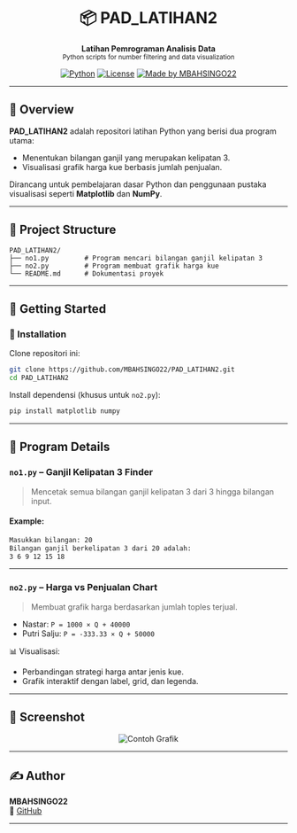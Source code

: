 <h1 align="center">📦 PAD_LATIHAN2</h1>
<p align="center">
  <b>Latihan Pemrograman Analisis Data</b><br>
  <sub>Python scripts for number filtering and data visualization</sub>
</p>

<div align="center">

[![Python](https://img.shields.io/badge/Python-3.10+-blue?logo=python)](https://www.python.org/)
[![License](https://img.shields.io/badge/License-MIT-green.svg)](LICENSE)
[![Made by MBAHSINGO22](https://img.shields.io/badge/Made%20by-MBAHSINGO22-blue)](https://github.com/MBAHSINGO22)

</div>

---

## 🧾 Overview

**PAD_LATIHAN2** adalah repositori latihan Python yang berisi dua program utama:
- Menentukan bilangan ganjil yang merupakan kelipatan 3.
- Visualisasi grafik harga kue berbasis jumlah penjualan.

Dirancang untuk pembelajaran dasar Python dan penggunaan pustaka visualisasi seperti **Matplotlib** dan **NumPy**.

---

## 📂 Project Structure

```
PAD_LATIHAN2/
├── no1.py         # Program mencari bilangan ganjil kelipatan 3
├── no2.py         # Program membuat grafik harga kue
└── README.md      # Dokumentasi proyek
```

---

## 🚀 Getting Started

### 🔧 Installation

Clone repositori ini:

```bash
git clone https://github.com/MBAHSINGO22/PAD_LATIHAN2.git
cd PAD_LATIHAN2
```

Install dependensi (khusus untuk `no2.py`):

```bash
pip install matplotlib numpy
```

---

## 🧠 Program Details

### `no1.py` – Ganjil Kelipatan 3 Finder
> Mencetak semua bilangan ganjil kelipatan 3 dari 3 hingga bilangan input.

#### Example:
```bash
Masukkan bilangan: 20
Bilangan ganjil berkelipatan 3 dari 20 adalah:
3 6 9 12 15 18 
```

---

### `no2.py` – Harga vs Penjualan Chart
> Membuat grafik harga berdasarkan jumlah toples terjual.

- Nastar: `P = 1000 × Q + 40000`
- Putri Salju: `P = -333.33 × Q + 50000`

📊 Visualisasi:
- Perbandingan strategi harga antar jenis kue.
- Grafik interaktif dengan label, grid, dan legenda.

---

## 📸 Screenshot

<p align="center">
  <img src="https://via.placeholder.com/800x400.png?text=Contoh+Grafik+Harga+Penjualan" alt="Contoh Grafik">
</p>

---

## ✍️ Author

**MBAHSINGO22**  
🔗 [GitHub](https://github.com/MBAHSINGO22)

---
